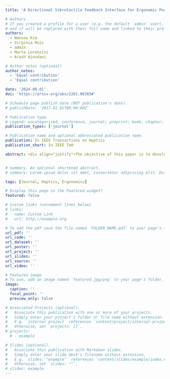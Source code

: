 ```yaml
---
title: 'A Directional Vibrotactile Feedback Interface for Ergonomic Postural Adjustment'

# Authors
# If you created a profile for a user (e.g. the default `admin` user), write the username (folder name) here
# and it will be replaced with their full name and linked to their profile.
authors:
  - Wansoo Kim
  - Virginia Ruiz
  - admin 
  - Marta Lorenzini
  - Arash Ajoudani

# Author notes (optional)
author_notes:
  - 'Equal contribution'
  - 'Equal contribution'

date: '2024-08-01'
doi: 'https://arxiv.org/abs/2201.06365#'

# Schedule page publish date (NOT publication's date).
# publishDate: '2017-01-01T00:00:00Z'

# Publication type.
# Legend: uncategorized, conference, journal; preprint; book; chapter; thesis; patent
publication_types: ['journal']

# Publication name and optional abbreviated publication name.
publication: In IEEE Transactions on Haptics
publication_short: In IEEE ToH

abstract: <div align="justify">The objective of this paper is to develop and evaluate a directional vibrotactile feedback interface as a guidance tool for postural adjustments during work. In contrast to the existing active and wearable systems such as exoskeletons, we aim to create a lightweight and intuitive interface, capable of guiding its wearers towards more ergonomic and healthy working conditions. To achieve this, a vibrotactile device called ErgoTac is employed to develop three diﬀerent feedback modalities that are able to provide a directional guidance at the body segments towards a desired pose. In addition, an evaluation is made to ﬁnd the most suitable, comfortable, and intuitive feedback modality for the user. Therefore, these modalities are ﬁrst compared experimentally on ﬁfteen subjects wearing eight ErgoTac devices to achieve targeted arm and torso conﬁgurations. The most eﬀective directional feedback modality is then evaluated on ﬁve subjects in a set of experiments in which an ergonomic optimisation module provides the optimised body posture while performing heavy lifting or forceful exertion tasks. The results yield strong evidence on the usefulness and the intuitiveness of one of the developed modalities in providing guidance towards ergonomic working conditions, by minimising the eﬀect of an external load on body joints. We believe that the integration of such low-cost devices in workplaces can help address the well-known and complex problem of work-related musculoskeletal disorders.</div>


# Summary. An optional shortened abstract.
# summary: Lorem ipsum dolor sit amet, consectetur adipiscing elit. Duis posuere tellus ac convallis placerat. Proin tincidunt magna sed ex sollicitudin condimentum.

tags: [Journal, Haptics, Ergonomics]

# Display this page in the Featured widget?
featured: false

# Custom links (uncomment lines below)
# links:
# - name: Custom Link
#   url: http://example.org

# To add the pdf save the file named `FOLDER_NAME.pdf` to your page's folder.
url_pdf: ''
url_code: ''
url_dataset: ''
url_poster: ''
url_project: ''
url_slides: ''
url_source: ''
url_video: ''

# Featured image
# To use, add an image named `featured.jpg/png` to your page's folder.
image:
  caption: ''
  focal_point: ''
  preview_only: false

# Associated Projects (optional).
#   Associate this publication with one or more of your projects.
#   Simply enter your project's folder or file name without extension.
#   E.g. `internal-project` references `content/project/internal-project/index.md`.
#   Otherwise, set `projects: []`.
# projects:
  # - example

# Slides (optional).
#   Associate this publication with Markdown slides.
#   Simply enter your slide deck's filename without extension.
#   E.g. `slides: "example"` references `content/slides/example/index.md`.
#   Otherwise, set `slides: ""`.
# slides: example
---
```


<!-- {{% callout note %}}
Click the _Cite_ button above to demo the feature to enable visitors to import publication metadata into their reference management software.
{{% /callout %}}

{{% callout note %}}
Create your slides in Markdown - click the _Slides_ button to check out the example.
{{% /callout %}}

Supplementary notes can be added here, including [code, math, and images](https://wowchemy.com/docs/writing-markdown-latex/). -->
